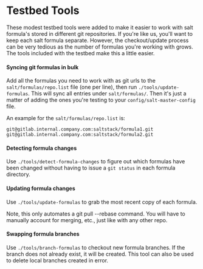 # Testbed Tools

These modest testbed tools were added to make it easier to work with salt formula's stored in different git repositories. If you're like us, you'll want to keep each salt formula separate. However, the checkout/update process can be very tedious as the number of formulas you're working with grows. The tools included with the testbed make this a little easier.

#### Syncing git formulas in bulk

Add all the formulas you need to work with as git urls to the `salt/formulas/repo.list` file (one per line), then run `./tools/update-formulas`. This will sync all entries under `salt/formulas/`. Then it's just a matter of adding the ones you're testing to your `config/salt-master-config` file.

An example for the `salt/formulas/repo.list` is:

```
git@gitlab.internal.company.com:saltstack/formula1.git
git@gitlab.internal.company.com:saltstack/formula2.git
```

#### Detecting formula changes

Use `./tools/detect-formula-changes` to figure out which formulas have been changed without having to issue a `git status` in each formula directory.

#### Updating formula changes

Use `./tools/update-formulas` to grab the most recent copy of each formula.

Note, this only automates a git pull --rebase command. You will have to manually account for merging, etc., just like with any other repo.

#### Swapping formula branches

Use `./tools/branch-formulas` to checkout new formula branches. If the branch does not already exist, it will be created. This tool can also be used to delete local branches created in error.
